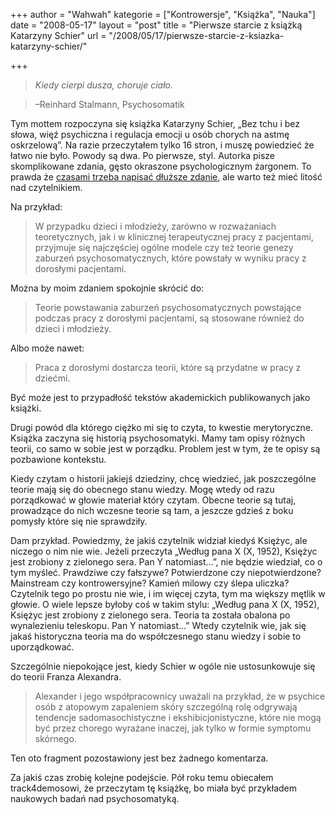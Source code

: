 +++
author = "Wahwah"
kategorie = ["Kontrowersje", "Książka", "Nauka"]
date = "2008-05-17"
layout = "post"
title = "Pierwsze starcie z książką Katarzyny Schier"
url = "/2008/05/17/pierwsze-starcie-z-ksiazka-katarzyny-schier/"

+++

> _Kiedy cierpi dusza, choruje ciało._
  
> &#8211;Reinhard Stalmann, Psychosomatik

Tym mottem rozpoczyna się książka Katarzyny Schier, „Bez tchu i bez słowa, więź psychiczna i regulacja emocji u osób chorych na astmę oskrzelową”. Na razie przeczytałem tylko 16 stron, i muszę powiedzieć że łatwo nie było. Powody są dwa. Po pierwsze, styl. Autorka pisze skomplikowane zdania, gęsto okraszone psychologicznym żargonem. To prawda że [czasami trzeba napisać dłuższe zdanie][1], ale warto też mieć litość nad czytelnikiem. 

<!--more-->


  
Na przykład:

> W przypadku dzieci i młodzieży, zarówno w rozważaniach teoretycznych, jak i w klinicznej terapeutycznej pracy z pacjentami, przyjmuje się najczęściej ogólne modele czy też teorie genezy zaburzeń psychosomatycznych, które powstały w wyniku pracy z dorosłymi pacjentami.

Można by moim zdaniem spokojnie skrócić do:

> Teorie powstawania zaburzeń psychosomatycznych powstające podczas pracy z dorosłymi pacjentami, są stosowane również do dzieci i młodzieży.

Albo może nawet:

> Praca z dorosłymi dostarcza teorii, które są przydatne w pracy z dziećmi.

Być może jest to przypadłość tekstów akademickich publikowanych jako książki.

Drugi powód dla którego ciężko mi się to czyta, to kwestie merytoryczne. Książka zaczyna się historią psychosomatyki. Mamy tam opisy różnych teorii, co samo w sobie jest w porządku. Problem jest w tym, że te opisy są pozbawione kontekstu.

Kiedy czytam o historii jakiejś dziedziny, chcę wiedzieć, jak poszczególne teorie mają się do obecnego stanu wiedzy. Mogę wtedy od razu porządkować w głowie materiał który czytam. Obecne teorie są tutaj, prowadzące do nich wczesne teorie są tam, a jeszcze gdzieś z boku pomysły które się nie sprawdziły.

Dam przykład. Powiedzmy, że jakiś czytelnik widział kiedyś Księżyc, ale niczego o nim nie wie. Jeżeli przeczyta „Według pana X (X, 1952), Księżyc jest zrobiony z zielonego sera. Pan Y natomiast&#8230;”, nie będzie wiedział, co o tym myśleć. Prawdziwe czy fałszywe? Potwierdzone czy niepotwierdzone? Mainstream czy kontrowersyjne? Kamień milowy czy ślepa uliczka? Czytelnik tego po prostu nie wie, i im więcej czyta, tym ma większy mętlik w głowie. O wiele lepsze byłoby coś w takim stylu: „Według pana X (X, 1952), Księżyc jest zrobiony z zielonego sera. Teoria ta została obalona po wynalezieniu teleskopu. Pan Y natomiast&#8230;” Wtedy czytelnik wie, jak się jakaś historyczna teoria ma do współczesnego stanu wiedzy i sobie to uporządkować.

Szczególnie niepokojące jest, kiedy Schier w ogóle nie ustosunkowuje się do teorii Franza Alexandra.

> Alexander i jego współpracownicy uważali na przykład, że w psychice osób z atopowym zapaleniem skóry szczególną rolę odgrywają tendencje sadomasochistyczne i ekshibicjonistyczne, które nie mogą być przez chorego wyrażane inaczej, jak tylko w formie symptomu skórnego.

Ten oto fragment pozostawiony jest bez żadnego komentarza.

Za jakiś czas zrobię kolejne podejście. Pół roku temu obiecałem track4demosowi, że przeczytam tę książkę, bo miała być przykładem naukowych badań nad psychosomatyką.

 [1]: http://automaciej.jogger.pl/2007/07/13/nienawidze-jezyka-naturalnego/ "Język naturalny do niczego się nie nadaje."